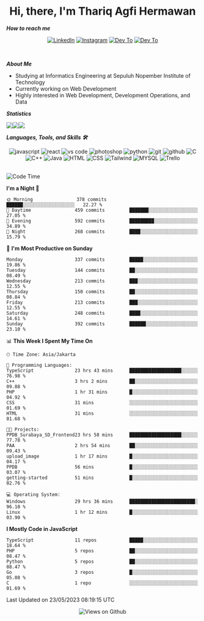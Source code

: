 <div align="center">
  <h1>Hi, there, I'm Thariq Agfi Hermawan</h1>
</div>


***How to reach me***
<p align='center'>
   <a href="https://www.linkedin.com/in/thariqagfihermawan" target="_blank"><img src="https://img.shields.io/badge/LinkedIn-0077B5?style=for-the-badge&logo=linkedin&logoColor=white" alt="LinkedIn"></a>
   <a href="https://www.instagram.com/thoriqagfi" target="_blank"><img src="https://img.shields.io/badge/Instagram-E4405F?style=for-the-badge&logo=instagram&logoColor=white" alt="Instagram"></a>
   <a href="https://medium.com/@thoriq.aghfi60" target="_blank"><img src="https://img.shields.io/badge/Medium-12100E?style=for-the-badge&logo=medium&logoColor=white" alt="Dev To"></a>
   <a href="https://linktr.ee/thoriqagfi" target="_blank"><img src="https://img.shields.io/badge/linktree-1de9b6?style=for-the-badge&logo=linktree&logoColor=white" alt="Dev To"></a>
</p>

<br>

***About Me***
- Studying at Informatics Engineering at Sepuluh Nopember Institute of Technology
- Currently working on Web Development
- Highly interested in Web Development, Development Operations, and Data

***Statistics***

<!-- [![GitHub Streak](http://github-readme-streak-stats.herokuapp.com?user=thoriqagfi&theme=dark)](https://git.io/streak-stats) -->

<div align="center">
  <div style="display: flex;">
    <img src="http://github-readme-streak-stats.herokuapp.com?user=thoriqagfi&theme=chartreuse-dark"/>
    <img src="https://github-readme-stats.vercel.app/api/top-langs/?username=thoriqagfi&layout=compact&&theme=chartreuse-dark&langs_count=8)](https://github.com/thoriqagfi"/>
    <img src="https://github-readme-stats.vercel.app/api?username=thoriqagfi&show_icons=true&theme=chartreuse-dark"/>
  </div>
</div>

<!-- [![Top Langs](https://github-readme-stats.vercel.app/api/top-langs/?username=thoriqagfi&layout=compact&&theme=chartreuse-dark&langs_count=8)](https://github.com/thoriqagfi)
< ![Agfi's GitHub stats](https://github-readme-stats.vercel.app/api?username=thoriqagfi&show_icons=true&theme=chartreuse-dark) -->

***Languages, Tools, and Skills 🛠***

  <div align="center">
    <img src="https://img.shields.io/badge/JavaScript-F7DF1E?style=for-the-badge&logo=javascript&logoColor=black" alt="javascript" />
    <img src="https://img.shields.io/badge/React-61DAFB?style=for-the-badge&logo=react&logoColor=black" alt="react" />
    <img src="https://img.shields.io/badge/vs%20code-007ACC?style=for-the-badge&logo=visual%20studio%20code&logoColor=white" alt="vs code" />
    <img src="https://img.shields.io/badge/adobe%20photoshop-31A8FF?style=for-the-badge&logo=adobe%20photoshop&logoColor=white" alt="photoshop" />
    <img src="https://img.shields.io/badge/python-3776AB?style=for-the-badge&logo=python&logoColor=white" alt="python" />
    <img src="https://img.shields.io/badge/Git-F05032?style=for-the-badge&logo=git&logoColor=white" alt="git" />
    <img src="https://img.shields.io/badge/GitHub-100000?style=for-the-badge&logo=github&logoColor=white" alt="github" />
    <img src="https://img.shields.io/badge/c-%2300599C.svg?style=for-the-badge&logo=c&logoColor=white" alt="C" />
    <img src="https://img.shields.io/badge/c++-%2300599C.svg?style=for-the-badge&logo=c%2B%2B&logoColor=white" alt="C++" />
    <img src="https://img.shields.io/badge/Java-ED8B00?style=for-the-badge&logo=java&logoColor=white" alt="Java"/>
    <img src="https://img.shields.io/badge/HTML5-E34F26?style=for-the-badge&logo=html5&logoColor=white" alt="HTML" />
    <img src="https://img.shields.io/badge/CSS-239120?&style=for-the-badge&logo=css3&logoColor=white" alt ="CSS" />
    <img src="https://img.shields.io/badge/tailwindcss-%2338B2AC.svg?style=for-the-badge&logo=tailwind-css&logoColor=white" alt="Tailwind" />
    <img src="https://img.shields.io/badge/MySQL-00000F?style=for-the-badge&logo=mysql&logoColor=white" alt="MYSQL" />
    <img src="https://img.shields.io/badge/Trello-%23026AA7.svg?style=for-the-badge&logo=Trello&logoColor=white" alt="Trello" />
  </div><br>

<!--START_SECTION:waka-->
![Code Time](http://img.shields.io/badge/Code%20Time-385%20hrs%2020%20mins-blue)

**I'm a Night 🦉** 

```text
🌞 Morning                378 commits         ██████░░░░░░░░░░░░░░░░░░░   22.27 % 
🌆 Daytime                459 commits         ███████░░░░░░░░░░░░░░░░░░   27.05 % 
🌃 Evening                592 commits         █████████░░░░░░░░░░░░░░░░   34.89 % 
🌙 Night                  268 commits         ████░░░░░░░░░░░░░░░░░░░░░   15.79 % 
```
📅 **I'm Most Productive on Sunday** 

```text
Monday                   337 commits         █████░░░░░░░░░░░░░░░░░░░░   19.86 % 
Tuesday                  144 commits         ██░░░░░░░░░░░░░░░░░░░░░░░   08.49 % 
Wednesday                213 commits         ███░░░░░░░░░░░░░░░░░░░░░░   12.55 % 
Thursday                 150 commits         ██░░░░░░░░░░░░░░░░░░░░░░░   08.84 % 
Friday                   213 commits         ███░░░░░░░░░░░░░░░░░░░░░░   12.55 % 
Saturday                 248 commits         ████░░░░░░░░░░░░░░░░░░░░░   14.61 % 
Sunday                   392 commits         ██████░░░░░░░░░░░░░░░░░░░   23.10 % 
```


📊 **This Week I Spent My Time On** 

```text
🕑︎ Time Zone: Asia/Jakarta

💬 Programming Languages: 
TypeScript               23 hrs 43 mins      ███████████████████░░░░░░   76.98 % 
C++                      3 hrs 2 mins        ██░░░░░░░░░░░░░░░░░░░░░░░   09.88 % 
PHP                      1 hr 31 mins        █░░░░░░░░░░░░░░░░░░░░░░░░   04.92 % 
CSS                      31 mins             ░░░░░░░░░░░░░░░░░░░░░░░░░   01.69 % 
HTML                     31 mins             ░░░░░░░░░░░░░░░░░░░░░░░░░   01.68 % 

🐱‍💻 Projects: 
PPDB_Surabaya_SD_Frontend23 hrs 58 mins      ███████████████████░░░░░░   77.78 % 
PAA                      2 hrs 54 mins       ██░░░░░░░░░░░░░░░░░░░░░░░   09.43 % 
upload_image             1 hr 17 mins        █░░░░░░░░░░░░░░░░░░░░░░░░   04.17 % 
PPDB                     56 mins             █░░░░░░░░░░░░░░░░░░░░░░░░   03.07 % 
getting-started          51 mins             █░░░░░░░░░░░░░░░░░░░░░░░░   02.76 % 

💻 Operating System: 
Windows                  29 hrs 36 mins      ████████████████████████░   96.10 % 
Linux                    1 hr 12 mins        █░░░░░░░░░░░░░░░░░░░░░░░░   03.90 % 
```

**I Mostly Code in JavaScript** 

```text
TypeScript               11 repos            █████░░░░░░░░░░░░░░░░░░░░   18.64 % 
PHP                      5 repos             ██░░░░░░░░░░░░░░░░░░░░░░░   08.47 % 
Python                   5 repos             ██░░░░░░░░░░░░░░░░░░░░░░░   08.47 % 
Go                       3 repos             █░░░░░░░░░░░░░░░░░░░░░░░░   05.08 % 
C                        1 repo              ░░░░░░░░░░░░░░░░░░░░░░░░░   01.69 % 
```




 Last Updated on 23/05/2023 08:19:15 UTC
<!--END_SECTION:waka-->

<div align="center">
<img src="https://komarev.com/ghpvc/?username=thoriqagfi&color=blue" alt="Views on Github" />
</div>